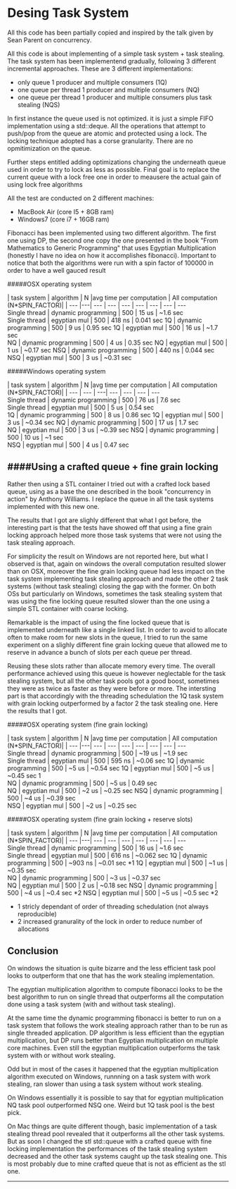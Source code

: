 Desing Task System   
===================

All this code has been partially copied and inspired by the talk given by Sean Parent on concurrency.

All this code is about implementing of a simple task system + task stealing. The task system has been implementend gradually, following 3 different incremental approaches. 
These are 3 different implementations:
* only queue 1 producer and multiple consumers (1Q)
* one queue per thread 1 producer and multiple consumers (NQ)
* one queue per thread 1 producer and multiple consumers plus task stealing (NQS)

In first instance the queue used is not optimized. it is just a simple FIFO implementation using a std::deque.
All the operations that attempt to push/pop from the queue are atomic and protected using a 
lock.
The locking technique adopted has a corse granularity. There are no opmitimization on the queue.

Further steps entitled adding optimizations changing the underneath queue used in order to try to lock as less as possible.
Final goal is to replace the current queue with a lock free one in order to meausere the actual gain of using lock free algorithms

All the test are conducted on 2 different machines:
* MacBook Air (core I5 + 8GB ram)
* Windows7 (core i7 + 16GB ram)

Fibonacci has been implemented using two different algorithm. The first one using DP, the second one copy the one presented in the book "From Mathematics to Generic Programming" that uses Egyptian Multiplication (honestly I have no idea on how it accomplishes fibonacci). 
Important to notice that both the algorithms were run with a spin factor of 100000 in order to have a well gauced result

#####OSX operating system 

| task system   | algorithm | N   |avg time per computation | All computation (N*SPIN_FACTOR)|
| --- |---| --- | ---       | --- |  ---   | ---  |  ---    |  ---    
Single thread   | dynamic programming      |  500 |  15 us  |  ~1.6   sec   
Single thread   | egyptian mul             |  500 |  418 ns |  0.041  sec 
 1Q             | dynamic programming      |  500 |  9 us   |  0.95   sec
 1Q             | egyptian mul             |  500 |  16 us  |  ~1.7   sec    
 NQ             | dynamic programming      |  500 |  4 us   |  0.35   sec
 NQ             | egyptian mul             |  500 |  1 us   |  ~0.17  sec
 NSQ            | dynamic programming      |  500 |  440 ns |  0.044   sec 
 NSQ            | egyptian mul             |  500 |  3 us   |  ~0.31   sec 
 


#####Windows operating system 

| task system   | algorithm | N  |avg time per computation | All computation (N*SPIN_FACTOR)|
| ---           |   ---     | ---|    --- |  ---  | ---    |  ---           
Single thread   | dynamic programming     |  500  |  76 us |  7.6  sec   
Single thread   | egyptian mul            |  500  |  5 us  |  0.54 sec        
1Q              | dynamic programming     |  500  |  8 us  |  0.86 sec
1Q              | egyptian mul            |  500  |  3 us  |  ~0.34 sec
NQ              | dynamic programming     |  500  |  17 us |  1.7 sec  
NQ              | egyptian mul            |  500  |  3 us  |  ~0.39 sec
NSQ             | dynamic programming     |  500  |  10 us |  ~1 sec     
NSQ             | egyptian mul            |  500  |  4 us  |  0.47 sec 

####Using a crafted queue + fine grain locking
-------------
Rather then using a STL container I tried out with a crafted lock based queue, using as a base the one described in the book "concurrency in action" by  Anthony Williams. I replace the queue in all the task systems implemented with this new one.

The results that I got are slighly different that what I got before, the interesting part is that the tests have showed off that using a fine grain locking approach helped more those task systems that were not using the task stealing approach.

For simplicity the result on Windows are not reported here, but what I observed is that, again on windows the overall computation resulted slower than on OSX, moreover the fine grain locking queue had less impact on the task system implementing task stealing approach and made the other 2 task systems (without task stealing) closing the gap with the former. On both OSs but particularly on Windows, sometimes the task stealing system that was using the fine locking queue resulted slower than the one using a simple STL container with coarse locking.

Remarkable is the impact of using the fine locked queue that is implemented underneath like a single linked list. In order to avoid to allocate often to make room for new slots in the queue, I tried to run the same experiment on a slighly different fine grain locking queue that allowed me to reserve in advance a bunch of slots per each queue per thread. 

Reusing these slots rather than allocate memory every time. The overall performance achieved using this queue is however neglectable for the task stealing system, but all the other task pools got a good boost, sometimes they were as twice as faster as they were before or more. 
The intersting part is that accordingly with the threading schedulation the 1Q task system with grain locking outperformed by a factor 2 the task stealing one.
Here the results that I got.

#####OSX operating system (fine grain locking) 

| task system   | algorithm | N   |avg time per computation  | All computation (N*SPIN_FACTOR)|
| --- |---| --- | ---       | --- |  ---   | ---  |  ---     |  ---    
Single thread   | dynamic programming      |  500 |  ~19 us  |  ~1.9   sec   
Single thread   | egyptian mul             |  500 |  595 ns  |  ~0.06 sec 
1Q             | dynamic programming      |  500 |   ~5 us   |  ~0.54 sec
1Q             | egyptian mul             |  500 |   ~5 us   |  ~0.45  sec  1    
NQ             | dynamic programming      |  500 |    ~5 us  |   0.49  sec   
NQ             | egyptian mul             |  500 |    ~2 us  |  ~0.25  sec
NSQ            | dynamic programming      |  500 |    ~4 us  |  ~0.39  sec  
NSQ            | egyptian mul             |  500 |    ~2 us   | ~0.25  sec 


#####OSX operating system (fine grain locking + reserve slots)

| task system   | algorithm | N   |avg time per computation  | All computation (N*SPIN_FACTOR)|
| --- |---| --- | ---       | --- |  ---   | ---  |  ---     |  ---    
Single thread   | dynamic programming      |  500 |  16 us   |  ~1.6   sec   
Single thread   | egyptian mul             |  500 |  616 ns  |  ~0.062 sec 
1Q             | dynamic programming      |  500 |   ~903 ns |  ~0.01 sec    *1 
1Q             | egyptian mul             |  500 |   ~1 us   |  ~0.35  sec    
NQ             | dynamic programming      |  500 |    ~3 us  |  ~0.37  sec   
NQ             | egyptian mul             |  500 |    2 us   |  ~0.18  sec
NSQ            | dynamic programming      |  500 |    ~4 us  |  ~0.4  sec  *2
NSQ            | egyptian mul             |  500 |    ~5 us  |  ~0.5  sec  *2


* 1 stricly dependant of order of threading schedulation (not always reproducible)
* 2 increased granurality of the lock in order to reduce number of allocations


Conclusion
-------------

On windows the situation is quite bizarre and the less efficient task pool looks to outperform that one that has the work stealing implementation.

The egyptian multiplication algorithm to compute fibonacci looks to be the best algorithm to run on single thread that outperforms all the computation done using a task system (with and without task stealing).

At the same time the dynamic programming fibonacci is better to run on a task system that follows the work stealing approach rather than to be run as single threaded application. DP algorithm is less efficient than the egyptian multiplication, but DP runs better than Egyptian multiplication on multiple core machines. Even still the egyptian multiplication outperforms the task system with or without work stealing. 

Odd but in most of the cases it happened that the egyptian multiplication algorithm executed on Windows, runnning on a task system with work stealing, ran slower than using a task system without work stealing. 

On Windows essentially it is possible to say that for egyptian multiplication NQ task pool outperformed NSQ one. Weird but 1Q task pool is the best pick.

On Mac things are quite different though, basic implementation of a task stealing thread pool revealed that it outperforms all the other task systems. But as soon I changed the stl std::queue with a crafted queue with fine locking implementation the performances of the task stealing system decreased and the other task systems caught up the task stealing one. This is most probably due to mine crafted queue that is not as efficient as the stl one.




----------


